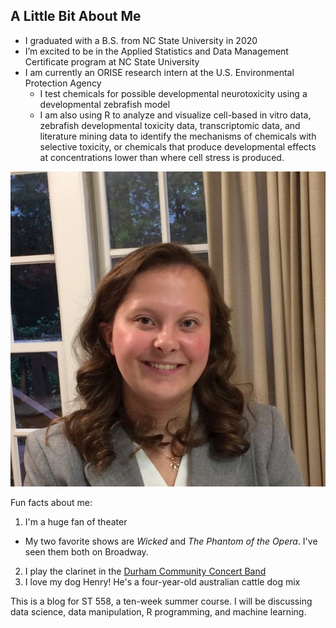 ## A Little Bit About Me

+ I graduated with a B.S. from NC State University in 2020
+ I’m excited to be in the Applied Statistics and Data Management Certificate program at NC State University
+ I am currently an ORISE research intern at the U.S. Environmental Protection Agency
  + I test chemicals for possible developmental neurotoxicity using a developmental zebrafish model
  + I am also using R to analyze and visualize cell-based in vitro data, zebrafish developmental toxicity data, transcriptomic data, and literature mining data to identify the mechanisms of chemicals with selective toxicity, or chemicals that produce developmental effects at concentrations lower than where cell stress is produced.

![me](linked_in_pic.jfif)

Fun facts about me:

1. I'm a huge fan of theater
  + My two favorite shows are *Wicked* and *The Phantom of the Opera*. I've seen them both on Broadway.
2. I play the clarinet in the [Durham Community Concert Band](http://www.durhamband.org/)
3. I love my dog Henry! He's a four-year-old australian cattle dog mix

This is a blog for ST 558, a ten-week summer course. I will be discussing data science, data manipulation, R programming, and machine learning.
